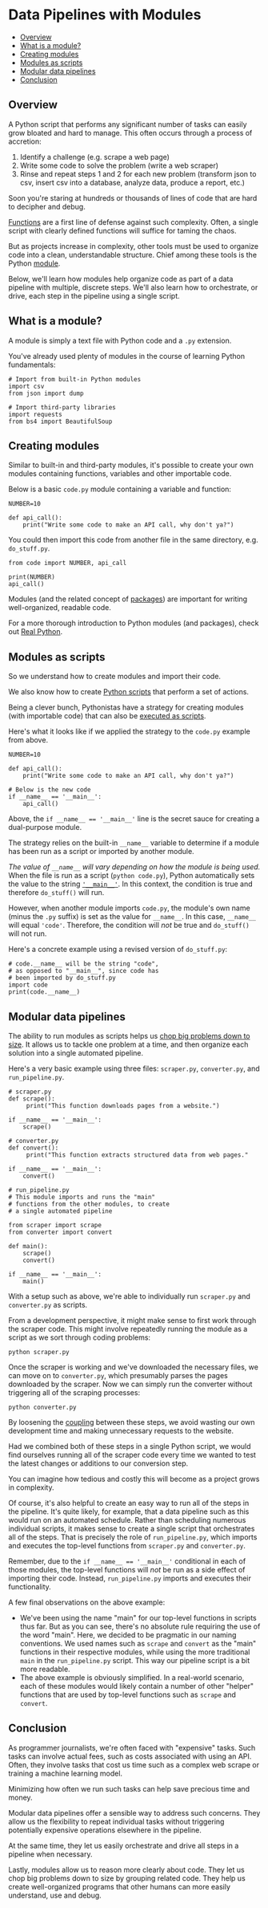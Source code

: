 # Data Pipelines with Modules

- [Overview](#overview)
- [What is a module?](#what-is-a-module)
- [Creating modules](#creating-modules)
- [Modules as scripts](#modules-as-scripts)
- [Modular data pipelines](#modular-data-pipelines)
- [Conclusion](#conclusion)

## Overview

A Python script that performs any significant number of tasks can easily grow bloated and hard to manage. This often occurs through a process of accretion:

1. Identify a challenge (e.g. scrape a web page)
1. Write some code to solve the problem (write a web scraper)
1. Rinse and repeat steps 1 and 2 for each new problem (transform json to csv, insert csv into a database, analyze data, produce a report, etc.)

Soon you're staring at hundreds or thousands of lines of code that are hard to decipher and debug.

[Functions](art_of_functions.md) are a first line of defense against such complexity. Often, a single script with clearly defined functions will suffice for taming the chaos.

But as projects increase in complexity, other tools must be used to organize code into a clean, understandable structure. Chief among these tools is the Python [module](https://docs.python.org/3.8/tutorial/modules.html).

Below, we'll learn how modules help organize code as part of a data pipeline with multiple, discrete steps. We'll also learn how to orchestrate, or drive, each step in the pipeline using a single script.

## What is a module?
 
A module is simply a text file with Python code and a `.py` extension. 

You've already used plenty of modules in the course of learning Python fundamentals:

```
# Import from built-in Python modules
import csv
from json import dump

# Import third-party libraries
import requests
from bs4 import BeautifulSoup
```

## Creating modules

Similar to built-in and third-party modules, it's possible to create your own modules containing functions, variables and other importable code.

Below is a basic `code.py` module containing a variable and function:

```
NUMBER=10

def api_call():
    print("Write some code to make an API call, why don't ya?")

```

You could then import this code from another file in the same directory, e.g. `do_stuff.py`.

```
from code import NUMBER, api_call

print(NUMBER)
api_call()
```

Modules (and the related concept of [packages](https://docs.python.org/3.8/tutorial/modules.html#packages)) are important for writing well-organized, readable code.
 
For a more thorough introduction to Python modules (and packages), check out [Real Python](https://realpython.com/python-modules-packages/).

## Modules as scripts

So we understand how to create modules and import their code.

We also know how to create [Python scripts](overview.md#python-scripts) that perform a set of actions.

Being a clever bunch, Pythonistas have a strategy for creating modules (with importable code) that can also be [executed as scripts](https://docs.python.org/3.8/tutorial/modules.html#executing-modules-as-scripts). 

Here's what it looks like if we applied the strategy to the `code.py` example from above.

```
NUMBER=10

def api_call():
    print("Write some code to make an API call, why don't ya?")

# Below is the new code
if __name__ == '__main__':
    api_call()
```

Above, the `if __name__ == '__main__'` line is the secret sauce for creating a dual-purpose module. 

The strategy relies on the built-in `__name__` variable to determine if a module has been run as a script or imported by another module.

*The value of `__name__` will vary depending on how the module is being used.* When the file is run as a script (`python code.py`), Python automatically sets the value to the string [`'__main__'`](https://docs.python.org/3/library/__main__.html). In this context, the condition is true and therefore `do_stuff()` will run.

However, when another module imports `code.py`, the module's own name (minus the `.py` suffix) is set as the value for `__name__`.  In this case, `__name__` will equal  `'code'`. Therefore, the condition will *not* be true and `do_stuff()` will not run.

Here's a concrete example using a revised version of `do_stuff.py`:

```
# code.__name__ will be the string "code",
# as opposed to "__main__", since code has
# been imported by do_stuff.py
import code
print(code.__name__)
```

## Modular data pipelines

The ability to run modules as scripts helps us [chop big problems down to size](../owl_probs_unix.md#cut-your-problems-down-to-size). It allows us to tackle one problem at a time, and then organize each solution into a single automated pipeline.

Here's a very basic example using three files: `scraper.py`, `converter.py`, and `run_pipeline.py`.

```
# scraper.py
def scrape():
     print("This function downloads pages from a website.")
     
if __name__ == '__main__':
    scrape()
```

```
# converter.py
def convert():
     print("This function extracts structured data from web pages."
     
if __name__ == '__main__':
    convert()

```

```
# run_pipeline.py
# This module imports and runs the "main"
# functions from the other modules, to create
# a single automated pipeline

from scraper import scrape
from converter import convert

def main():
    scrape()
    convert()
    
if __name__ == '__main__':
    main()   
```

With a setup such as above, we're able to individually run `scraper.py` and `converter.py` as scripts.

From a development perspective, it might make sense to first work through the scraper code. This might involve repeatedly running the module as a script as we sort through coding problems:

```
python scraper.py
```

Once the scraper is working and we've downloaded the necessary files, we can move on to `converter.py`, which presumably parses the pages downloaded by the scraper. Now we can simply run the converter without triggering all of the scraping processes:

```
python converter.py
```

By loosening the [coupling](https://en.wikipedia.org/wiki/Coupling_(computer_programming)) between these steps, we avoid wasting our own development time and making unnecessary requests to the website. 

Had we combined both of these steps in a single Python script, we would find ourselves running all of the scraper code every time we wanted to test the latest changes or additions to our conversion step.

You can imagine how tedious and costly this will become as a project grows in complexity.

Of course, it's also helpful to create an easy way to run all of the steps in the pipeline. It's quite likely, for example, that a data pipeline such as this would run on an automated schedule. Rather than scheduling numerous individual scripts, it makes sense to create a single script that orchestrates all of the steps. That is precisely the role of `run_pipeline.py`, which imports and executes the top-level functions from `scraper.py` and `converter.py`. 

Remember, due to the `if __name__ == '__main__'` conditional in each of those modules, the top-level functions will *not* be run as a side effect of importing their code. Instead, `run_pipeline.py` imports and executes their functionality.

A few final observations on the above example:

* We've been using the name "main" for our top-level functions in scripts thus far. But as you can see, there's no absolute rule requiring the use of the word "main". Here, we decided to be pragmatic in our naming conventions. We used names such as `scrape` and `convert` as the "main" functions in their respective modules, while using the more traditional `main` in the `run_pipeline.py` script. This way our pipeline script is a bit more readable.
* The above example is obviously simplified. In a real-world scenario, each of these modules would likely contain a number of other "helper" functions that are used by top-level functions such as `scrape` and `convert`.


## Conclusion

As programmer journalists, we're often faced with "expensive" tasks. Such tasks can involve actual fees, such as costs associated with using an API. Often, they involve tasks that cost us time such as a complex web scrape or training a machine learning model. 

Minimizing how often we run such tasks can help save precious time and money.

Modular data pipelines offer a sensible way to address such concerns.
They allow us the flexibility to repeat individual tasks without triggering potentially expensive operations elsewhere in the pipeline.

At the same time, they let us easily orchestrate and drive all steps in a pipeline when necessary.

Lastly, modules allow us to reason more clearly about code. They let us chop big problems down to size by grouping related code. They help us create well-organized programs that other humans can more easily understand, use and debug.